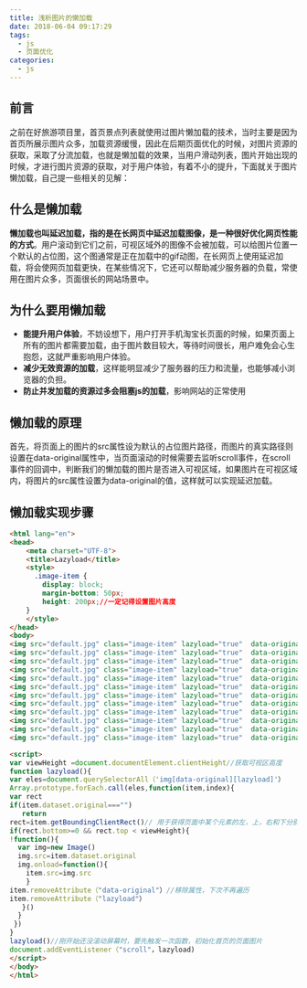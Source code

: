 ```yaml
---
title: 浅析图片的懒加载
date: 2018-06-04 09:17:29
tags:
  - js
  - 页面优化
categories:
  - js
---
```

## 前言
  之前在好旅游项目里，首页景点列表就使用过图片懒加载的技术，当时主要是因为首页所展示图片众多，加载资源缓慢，因此在后期页面优化的时候，对图片资源的获取，采取了分流加载，也就是懒加载的效果，当用户滑动列表，图片开始出现的时候，才进行图片资源的获取，对于用户体验，有着不小的提升，下面就关于图片懒加载，自己提一些相关的见解：

## 什么是懒加载
  **懒加载也叫延迟加载，指的是在长网页中延迟加载图像，是一种很好优化网页性能的方式**。用户滚动到它们之前，可视区域外的图像不会被加载，可以给图片位置一个默认的占位图，这个图通常是正在加载中的gif动图，在长网页上使用延迟加载，将会使网页加载更快，在某些情况下，它还可以帮助减少服务器的负载，常使用在图片众多，页面很长的网站场景中。

## 为什么要用懒加载
  * **能提升用户体验**，不妨设想下，用户打开手机淘宝长页面的时候，如果页面上所有的图片都需要加载，由于图片数目较大，等待时间很长，用户难免会心生抱怨，这就严重影响用户体验。
  * **减少无效资源的加载**，这样能明显减少了服务器的压力和流量，也能够减小浏览器的负担。
  * **防止并发加载的资源过多会阻塞js的加载**，影响网站的正常使用

## 懒加载的原理
  首先，将页面上的图片的src属性设为默认的占位图片路径，而图片的真实路径则设置在data-original属性中，当页面滚动的时候需要去监听scroll事件，在scroll事件的回调中，判断我们的懒加载的图片是否进入可视区域，如果图片在可视区域内，将图片的src属性设置为data-original的值，这样就可以实现延迟加载。
  
## 懒加载实现步骤
```html
<html lang="en">
<head>
    <meta charset="UTF-8">
    <title>Lazyload</title>
    <style>
      .image-item {
	    display: block;
	    margin-bottom: 50px;
	    height: 200px;//一定记得设置图片高度
	}
    </style>
</head>
<body>
<img src="default.jpg" class="image-item" lazyload="true"  data-original="images/1.png"/>
<img src="default.jpg" class="image-item" lazyload="true"  data-original="images/2.png"/>
<img src="default.jpg" class="image-item" lazyload="true"  data-original="images/3.png"/>
<img src="default.jpg" class="image-item" lazyload="true"  data-original="images/4.png"/>
<img src="default.jpg" class="image-item" lazyload="true"  data-original="images/5.png"/>
<img src="default.jpg" class="image-item" lazyload="true"  data-original="images/6.png"/>
<img src="default.jpg" class="image-item" lazyload="true"  data-original="images/7.png"/>
<img src="default.jpg" class="image-item" lazyload="true"  data-original="images/8.png"/>
<img src="default.jpg" class="image-item" lazyload="true"  data-original="images/9.png"/>
<img src="default.jpg" class="image-item" lazyload="true"  data-original="images/10.png"/>
<img src="default.jpg" class="image-item" lazyload="true"  data-original="images/11.png"/>
<img src="default.jpg" class="image-item" lazyload="true"  data-original="images/12.png"/>

<script>
var viewHeight =document.documentElement.clientHeight//获取可视区高度
function lazyload(){
var eles=document.querySelectorAll（'img[data-original][lazyload]'）
Array.prototype.forEach.call(eles,function(item,index){
var rect
if(item.dataset.original==="")
   return
rect=item.getBoundingClientRect()// 用于获得页面中某个元素的左，上，右和下分别相对浏览器视窗的位置
if(rect.bottom>=0 && rect.top < viewHeight){
!function(){
  var img=new Image()
  img.src=item.dataset.original
  img.onload=function(){
    item.src=img.src
    }
item.removeAttribute（"data-original"）//移除属性，下次不再遍历
item.removeAttribute（"lazyload"）
   }()
  }
 })
}
lazyload()//刚开始还没滚动屏幕时，要先触发一次函数，初始化首页的页面图片
document.addEventListener（"scroll"，lazyload)
</script>
</body>
</html>
```

